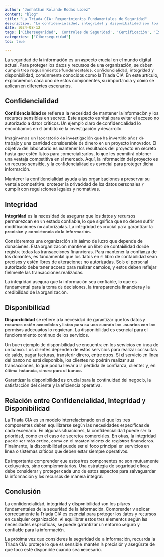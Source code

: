 ```yaml
---
author: "Jonhathan Rolando Rodas Lopez"
content: "blog"
title: "La Triada CIA: Requerimientos Fundamentales de Seguridad"
description: "La confidencialidad, integridad y disponibilidad son los pilares fundamentales de la seguridad de la información. En este artículo, exploraremos cada uno de estos componentes, su importancia y cómo se aplican en diferentes escenarios."
date: 2024-08-12
tags: ['Ciberseguridad', 'Controles de Seguridad', 'Certificación', 'ISC2']
categories: ["Ciberseguridad"]
toc: true

---
```

La seguridad de la información es un aspecto crucial en el mundo digital actual. Para proteger los datos y recursos de una organización, se deben cumplir tres requerimientos fundamentales: confidencialidad, integridad y disponibilidad, comúnmente conocidos como la Triada CIA. En este artículo, exploraremos cada uno de estos componentes, su importancia y cómo se aplican en diferentes escenarios.

## Confidencialidad

**Confidencialidad** se refiere a la necesidad de mantener la información y los recursos sensibles en secreto. Este aspecto es vital para evitar el acceso no autorizado a datos críticos. Un ejemplo claro de confidencialidad lo encontramos en el ámbito de la investigación y desarrollo.

Imaginemos un laboratorio de investigación que ha invertido años de trabajo y una cantidad considerable de dinero en un proyecto innovador. El objetivo del laboratorio es mantener los resultados del proyecto en secreto hasta que estén listos para comercializarlos, lo que les permitirá obtener una ventaja competitiva en el mercado. Aquí, la información del proyecto es un recurso sensible, y la confidencialidad es esencial para proteger dicha información.

Mantener la confidencialidad ayuda a las organizaciones a preservar su ventaja competitiva, proteger la privacidad de los datos personales y cumplir con regulaciones legales y normativas.

## Integridad

**Integridad** es la necesidad de asegurar que los datos y recursos permanezcan en un estado confiable, lo que significa que no deben sufrir modificaciones no autorizadas. La integridad es crucial para garantizar la precisión y consistencia de la información.

Consideremos una organización sin ánimo de lucro que depende de donaciones. Esta organización mantiene un libro de contabilidad donde registra todas las transacciones financieras. Para mantener la confianza de los donantes, es fundamental que los datos en el libro de contabilidad sean precisos y estén libres de alteraciones no autorizadas. Solo el personal autorizado debe tener acceso para realizar cambios, y estos deben reflejar fielmente las transacciones realizadas.

La integridad asegura que la información sea confiable, lo que es fundamental para la toma de decisiones, la transparencia financiera y la credibilidad de la organización.

## Disponibilidad

**Disponibilidad** se refiere a la necesidad de garantizar que los datos y recursos estén accesibles y listos para su uso cuando los usuarios con los permisos adecuados lo requieran. La disponibilidad es esencial para el funcionamiento continuo de los servicios.

Un buen ejemplo de disponibilidad se encuentra en los servicios en línea de un banco. Los clientes dependen de estos servicios para realizar consultas de saldo, pagar facturas, transferir dinero, entre otros. Si el servicio en línea del banco no está disponible, los clientes no podrán realizar sus transacciones, lo que podría llevar a la pérdida de confianza, clientes y, en última instancia, dinero para el banco.

Garantizar la disponibilidad es crucial para la continuidad del negocio, la satisfacción del cliente y la eficiencia operativa.

## Relación entre Confidencialidad, Integridad y Disponibilidad

La Triada CIA es un modelo interrelacionado en el que los tres componentes deben equilibrarse según las necesidades específicas de cada escenario. En algunas situaciones, la confidencialidad puede ser la prioridad, como en el caso de secretos comerciales. En otras, la integridad puede ser más crítica, como en el mantenimiento de registros financieros. Finalmente, la disponibilidad puede ser el foco principal en servicios en línea o sistemas críticos que deben estar siempre operativos.

Es importante comprender que estos tres componentes no son mutuamente excluyentes, sino complementarios. Una estrategia de seguridad eficaz debe considerar y proteger cada uno de estos aspectos para salvaguardar la información y los recursos de manera integral.

## Conclusión

La confidencialidad, integridad y disponibilidad son los pilares fundamentales de la seguridad de la información. Comprender y aplicar correctamente la Triada CIA es esencial para proteger los datos y recursos en cualquier organización. Al equilibrar estos tres elementos según las necesidades específicas, se puede garantizar un entorno seguro y confiable para la información.

La próxima vez que consideres la seguridad de la información, recuerda la Triada CIA: protege lo que es sensible, mantén la precisión y asegúrate de que todo esté disponible cuando sea necesario.
